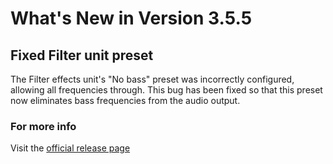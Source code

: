#  What's New in Version 3.5.5

## Fixed Filter unit preset

The Filter effects unit's "No bass" preset was incorrectly configured, allowing all frequencies through. This bug has been fixed so that this preset now eliminates bass frequencies from the audio output.  

### **For more info**
Visit the [official release page](https://github.com/maculateConception/aural-player/releases/tag/3.5.5)

